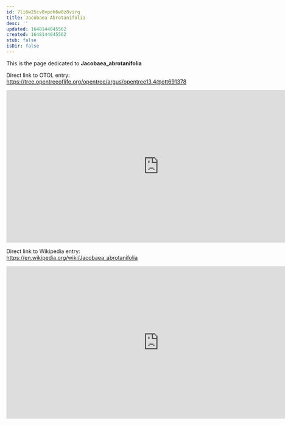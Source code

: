 ```yaml
---
id: 7li6w25cv8vpoh6w8z8virq
title: Jacobaea Abrotanifolia
desc: ''
updated: 1648144045562
created: 1648144045562
stub: false
isDir: false
---
```

This is the page dedicated to **Jacobaea_abrotanifolia**


Direct link to OTOL entry: https://tree.opentreeoflife.org/opentree/argus/opentree13.4@ott691378



<html>
    <body>
    <iframe src="https://tree.opentreeoflife.org/opentree/argus/opentree13.4@ott691378"
    width="800" height="400" frameborder="0" allowfullscreen> </iframe>
    </body>
</html>
    


Direct link to Wikipedia entry: https://en.wikipedia.org/wiki/Jacobaea_abrotanifolia



<html>
    <body>
    <iframe src="https://en.wikipedia.org/wiki/Jacobaea_abrotanifolia"
    width="800" height="400" frameborder="0" allowfullscreen> </iframe>
    </body>
</html>
    
